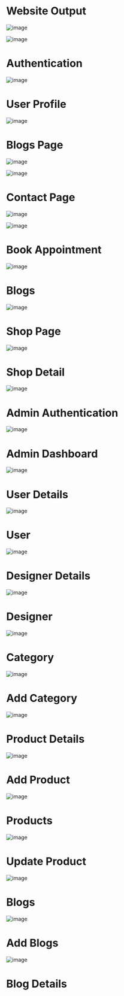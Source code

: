 <h1>Website Output</h1>

![image](https://github.com/user-attachments/assets/cd2ff498-2f5d-48e7-bedc-0d954f465e16)

![image](https://github.com/user-attachments/assets/4e09388d-91ec-4903-9e26-7d3d46698557)

<h1>Authentication</h1>

![image](https://github.com/user-attachments/assets/717c46c0-67c7-485e-a03b-bb040f122841)

<h1>User Profile</h1>

![image](https://github.com/user-attachments/assets/da857296-dd9c-45e2-80fe-c9d2f35910d5)

<h1>Blogs Page</h1>

![image](https://github.com/user-attachments/assets/40e9fb0d-5a39-4d25-9f06-7dc929f86bf4)


![image](https://github.com/user-attachments/assets/b65700f7-5d02-4b52-bcee-b270a7bad51d)

<h1>Contact Page</h1>

![image](https://github.com/user-attachments/assets/331dc116-bfc8-45e2-8884-b80735da91bd)


![image](https://github.com/user-attachments/assets/0bac0eee-9bfd-4ac4-a69d-dedaf1a5f99a)

<h1>Book Appointment</h1>

![image](https://github.com/user-attachments/assets/5b8bc9fd-222a-40e8-b45b-957cfc9af5be)

<h1>Blogs </h1>

![image](https://github.com/user-attachments/assets/f8ff04aa-1077-4ae1-945d-986262338e21)

<h1>Shop Page</h1>

![image](https://github.com/user-attachments/assets/35a3a6cb-7533-4811-b405-8f5b570dbaab)

<h1>Shop Detail</h1>

![image](https://github.com/user-attachments/assets/db692396-2f9b-438f-8655-6e4a6381726f)

<h1>Admin Authentication</h1>

![image](https://github.com/user-attachments/assets/2746d367-6645-4e18-9d91-dc6109039c18)

<h1>Admin Dashboard</h1>

![image](https://github.com/user-attachments/assets/10903235-808a-442f-8414-607b44ddabb3)

<h1>User Details</h1>

![image](https://github.com/user-attachments/assets/53168b68-0942-48cd-83ff-e01c64eba47c)

<h1>User </h1>

![image](https://github.com/user-attachments/assets/7a3aa032-4f9f-4166-b25c-0389d878fff2)

<h1>Designer Details</h1>

![image](https://github.com/user-attachments/assets/314b389b-53ed-4dc9-9012-8891159335f0)

<h1>Designer</h1>

![image](https://github.com/user-attachments/assets/f85d5145-a3b8-49bc-bec5-87cc9eb0e308)

<h1>Category</h1>

![image](https://github.com/user-attachments/assets/eb170f1e-73ed-4c1d-8805-cf0a3120149d)

<h1>Add Category</h1>

![image](https://github.com/user-attachments/assets/33b8cf64-7b7b-4961-b6fb-87108c8e93db)

<h1>Product Details</h1>

![image](https://github.com/user-attachments/assets/6847d9d5-8f82-4c42-b36d-13c36a7e3583)

<h1>Add Product</h1>

![image](https://github.com/user-attachments/assets/a3aa5643-373f-4e45-918d-050e5c68cf04)

<h1>Products</h1>

![image](https://github.com/user-attachments/assets/57195caa-6218-438c-b5db-27c73fd558de)

<h1>Update Product</h1>

![image](https://github.com/user-attachments/assets/dc7ee2dd-ec35-4f29-8e76-f08643fd4c14)

<h1>Blogs</h1>

![image](https://github.com/user-attachments/assets/6a662fdd-23f3-4a51-8625-7aaee626365f)

<h1>Add Blogs</h1>

![image](https://github.com/user-attachments/assets/67eafe99-213e-460e-a0bd-cf4aa65629af)

<h1>Blog Details</h1>






